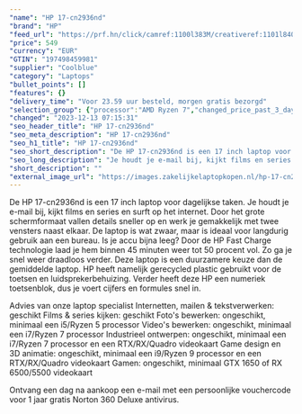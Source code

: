 ```yaml
---
"name": "HP 17-cn2936nd"
"brand": "HP"
"feed_url": "https://prf.hn/click/camref:1100l383M/creativeref:1101l84031/destination:https%3A%2F%2Fwww.coolblue.nl%2Fproduct%2F934486"
"price": 549
"currency": "EUR"
"GTIN": "197498459981"
"supplier": "Coolblue"
"category": "Laptops"
"bullet_points": []
"features": {}
"delivery_time": "Voor 23.59 uur besteld, morgen gratis bezorgd"
"selection_group": {"processor":"AMD Ryzen 7","changed_price_past_3_days":false,"product_family":"HP 17"}
"changed": "2023-12-13 07:15:31"
"seo_header_title": "HP 17-cn2936nd"
"seo_meta_description": "HP 17-cn2936nd"
"seo_h1_title": "HP 17-cn2936nd"
"seo_short_description": "De HP 17-cn2936nd is een 17 inch laptop voor dagelijkse taken."
"seo_long_description": "Je houdt je e-mail bij, kijkt films en series en surft op het internet. Door het grote schermformaat vallen details sneller op en werk je gemakkelijk met twee vensters naast elkaar. De laptop is wat zwaar, maar is ideaal voor langdurig gebruik aan een bureau. Is je accu bijna leeg? Door de HP Fast Charge technologie laad je hem binnen 45 minuten weer tot 50 procent vol. Zo ga je snel weer draadloos verder. Deze laptop is een duurzamere keuze dan de gemiddelde laptop. HP heeft namelijk gerecycled plastic gebruikt voor de toetsen en luidsprekerbehuizing. Verder heeft deze HP een numeriek toetsenblok, dus je voert cijfers en formules snel in. \r\n\r\n\r\nAdvies van onze laptop specialist\r\nInternetten, mailen & tekstverwerken: geschikt\r\nFilms & series kijken: geschikt\r\nFoto's bewerken: ongeschikt, minimaal een i5/Ryzen 5 processor\r\nVideo's bewerken: ongeschikt, minimaal een i7/Ryzen 7 processor\r\nIndustrieel ontwerpen: ongeschikt, minimaal een i7/Ryzen 7 processor en een RTX/RX/Quadro videokaart\r\nGame design en 3D animatie: ongeschikt, minimaal een i9/Ryzen 9 processor en een RTX/RX/Quadro videokaart\r\nGamen: ongeschikt, minimaal GTX 1650 of RX 6500/5500 videokaart\r\n \r\nOntvang een dag na aankoop een e-mail met een persoonlijke vouchercode voor 1 jaar gratis Norton 360 Deluxe antivirus."
"short_description": ""
"external_image_url": "https://images.zakelijkelaptopkopen.nl/hp-17-cn2936nd.webp"
---
```


De HP 17-cn2936nd is een 17 inch laptop voor dagelijkse taken. Je houdt je e-mail bij, kijkt films en series en surft op het internet. Door het grote schermformaat vallen details sneller op en werk je gemakkelijk met twee vensters naast elkaar. De laptop is wat zwaar, maar is ideaal voor langdurig gebruik aan een bureau. Is je accu bijna leeg? Door de HP Fast Charge technologie laad je hem binnen 45 minuten weer tot 50 procent vol. Zo ga je snel weer draadloos verder. Deze laptop is een duurzamere keuze dan de gemiddelde laptop. HP heeft namelijk gerecycled plastic gebruikt voor de toetsen en luidsprekerbehuizing. Verder heeft deze HP een numeriek toetsenblok, dus je voert cijfers en formules snel in.


Advies van onze laptop specialist
Internetten, mailen & tekstverwerken: geschikt
Films & series kijken: geschikt
Foto's bewerken: ongeschikt, minimaal een i5/Ryzen 5 processor
Video's bewerken: ongeschikt, minimaal een i7/Ryzen 7 processor
Industrieel ontwerpen: ongeschikt, minimaal een i7/Ryzen 7 processor en een RTX/RX/Quadro videokaart
Game design en 3D animatie: ongeschikt, minimaal een i9/Ryzen 9 processor en een RTX/RX/Quadro videokaart
Gamen: ongeschikt, minimaal GTX 1650 of RX 6500/5500 videokaart
 
Ontvang een dag na aankoop een e-mail met een persoonlijke vouchercode voor 1 jaar gratis Norton 360 Deluxe antivirus.